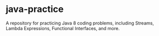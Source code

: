 # java-practice
A repository for practicing Java 8 coding problems, including Streams, Lambda Expressions, Functional Interfaces, and more.
